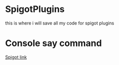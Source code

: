 # SpigotPlugins
this is where i will save all my code for spigot plugins



# Console say command
[Spigot link](https://www.spigotmc.org/resources/server-say-command.100779/)
